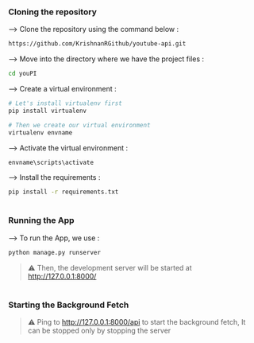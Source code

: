### Cloning the repository

--> Clone the repository using the command below :
```bash
https://github.com/KrishnanRGithub/youtube-api.git

```

--> Move into the directory where we have the project files : 
```bash
cd youPI

```

--> Create a virtual environment :
```bash
# Let's install virtualenv first
pip install virtualenv

# Then we create our virtual environment
virtualenv envname

```

--> Activate the virtual environment :
```bash
envname\scripts\activate

```

--> Install the requirements :
```bash
pip install -r requirements.txt

```

#

### Running the App

--> To run the App, we use :
```bash
python manage.py runserver

```

> ⚠ Then, the development server will be started at http://127.0.0.1:8000/

#


### Starting the Background Fetch

> ⚠ Ping to http://127.0.0.1:8000/api to start the background fetch, It can be stopped only by stopping the server

#
